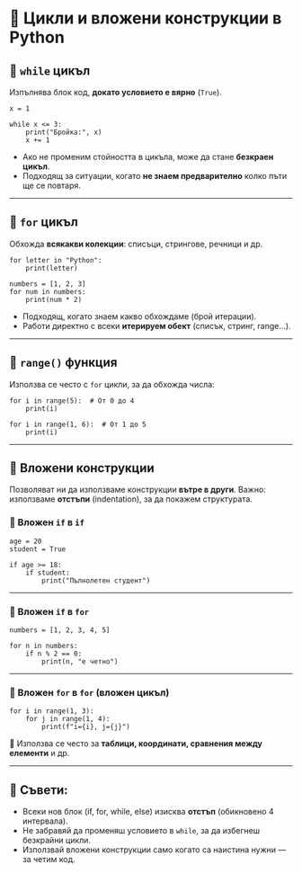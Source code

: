 # 🔁 Цикли и вложени конструкции в Python

## 🔄 `while` цикъл

Изпълнява блок код, **докато условието е вярно** (`True`).

```
x = 1

while x <= 3:
    print("Бройка:", x)
    x += 1
```

- Ако не променим стойността в цикъла, може да стане **безкраен цикъл**.
- Подходящ за ситуации, когато **не знаем предварително** колко пъти ще се повтаря.

---

## 🔁 `for` цикъл

Обхожда **всякакви колекции**: списъци, стрингове, речници и др.

```
for letter in "Python":
    print(letter)
```

```
numbers = [1, 2, 3]
for num in numbers:
    print(num * 2)
```

- Подходящ, когато знаем какво обхождаме (брой итерации).
- Работи директно с всеки **итерируем обект** (списък, стринг, range...).

---

## 🔁 `range()` функция

Използва се често с `for` цикли, за да обхожда числа:

```
for i in range(5):  # От 0 до 4
    print(i)
```

```
for i in range(1, 6):  # От 1 до 5
    print(i)
```

---

## 🧱 Вложени конструкции

Позволяват ни да използваме конструкции **вътре в други**. Важно: използваме **отстъпи** (indentation), за да покажем структурата.

### 📍 Вложен `if` в `if`

```
age = 20
student = True

if age >= 18:
    if student:
        print("Пълнолетен студент")
```

---

### 📍 Вложен `if` в `for`

```
numbers = [1, 2, 3, 4, 5]

for n in numbers:
    if n % 2 == 0:
        print(n, "е четно")
```

---

### 📍 Вложен `for` в `for` (вложен цикъл)

```
for i in range(1, 3):
    for j in range(1, 4):
        print(f"i={i}, j={j}")
```

📌 Използва се често за **таблици, координати, сравнения между елементи** и др.

---

## 📝 Съвети:

- Всеки нов блок (if, for, while, else) изисква **отстъп** (обикновено 4 интервала).
- Не забравяй да променяш условието в `while`, за да избегнеш безкрайни цикли.
- Използвай вложени конструкции само когато са наистина нужни — за четим код.

